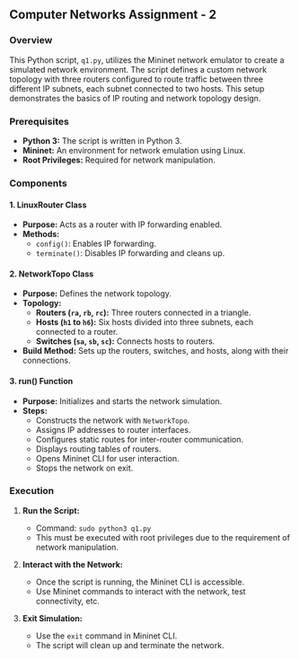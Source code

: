 ## Computer Networks Assignment - 2

### Overview

This Python script, `q1.py`, utilizes the Mininet network emulator to create a simulated network environment. The script defines a custom network topology with three routers configured to route traffic between three different IP subnets, each subnet connected to two hosts. This setup demonstrates the basics of IP routing and network topology design.

### Prerequisites

- **Python 3:** The script is written in Python 3.
- **Mininet:** An environment for network emulation using Linux.
- **Root Privileges:** Required for network manipulation.

### Components

#### 1. **LinuxRouter Class**
   - **Purpose:** Acts as a router with IP forwarding enabled.
   - **Methods:**
     - `config()`: Enables IP forwarding.
     - `terminate()`: Disables IP forwarding and cleans up.

#### 2. **NetworkTopo Class**
   - **Purpose:** Defines the network topology.
   - **Topology:**
     - **Routers (`ra`, `rb`, `rc`):** Three routers connected in a triangle.
     - **Hosts (`h1` to `h6`):** Six hosts divided into three subnets, each connected to a router.
     - **Switches (`sa`, `sb`, `sc`):** Connects hosts to routers.
   - **Build Method:** Sets up the routers, switches, and hosts, along with their connections.

#### 3. **run() Function**
   - **Purpose:** Initializes and starts the network simulation.
   - **Steps:**
     - Constructs the network with `NetworkTopo`.
     - Assigns IP addresses to router interfaces.
     - Configures static routes for inter-router communication.
     - Displays routing tables of routers.
     - Opens Mininet CLI for user interaction.
     - Stops the network on exit.

### Execution

1. **Run the Script:**
   - Command: `sudo python3 q1.py`
   - This must be executed with root privileges due to the requirement of network manipulation.

2. **Interact with the Network:**
   - Once the script is running, the Mininet CLI is accessible.
   - Use Mininet commands to interact with the network, test connectivity, etc.

3. **Exit Simulation:**
   - Use the `exit` command in Mininet CLI.
   - The script will clean up and terminate the network.
